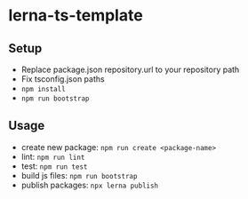 # lerna-ts-template

<!-- [![lerna](https://img.shields.io/badge/maintained%20with-lerna-cc00ff.svg)](https://lerna.js.org/ -->

## Setup

- Replace package.json repository.url to your repository path
- Fix tsconfig.json paths
- `npm install`
- `npm run bootstrap`

## Usage

- create new package: `npm run create <package-name>`
- lint: `npm run lint`
- test: `npm run test`
- build js files: `npm run bootstrap`
- publish packages: `npx lerna publish`
